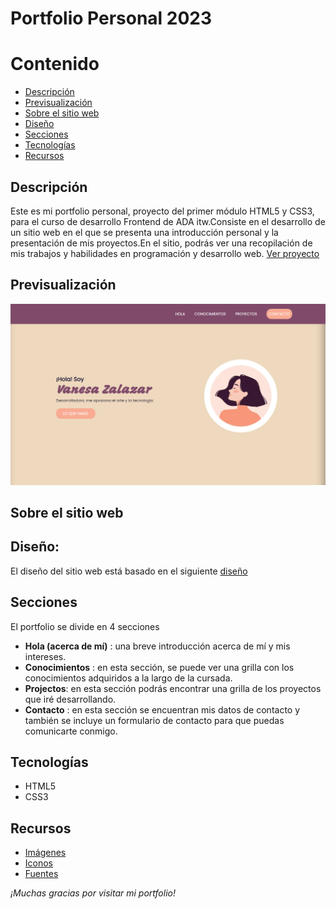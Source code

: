 # Portfolio Personal 2023

# Contenido
- [Descripción](#descripción)
- [Previsualización](#previsualización)
- [Sobre el sitio web](#sobre-el-sitio-web) 
- [Diseño](#diseño)
- [Secciones](#secciones)
- [Tecnologías ](#tecnologías)
- [Recursos](#recursos)

## Descripción 
Este es mi portfolio personal, proyecto del primer módulo HTML5 y CSS3, para el curso de desarrollo Frontend de ADA itw.Consiste en el desarrollo de un sitio web en el que se presenta una introducción personal y la presentación de mis proyectos.En el sitio, podrás ver una recopilación de mis trabajos y habilidades en programación y desarrollo web.
[Ver proyecto](https://vanesa-zalazar-portfolio.vercel.app/)

## Previsualización 

![Texto alternativo](images/mi-portfolio.jpg)

## Sobre el sitio web

## Diseño:
El diseño del sitio web está basado en el siguiente [diseño](https://frontend-proyecto-portfolio.adaitw.org/)

## Secciones
El portfolio se divide en 4 secciones 
- **Hola (acerca de mí)** : una breve introducción acerca de mí y mis intereses.
- **Conocimientos** : en esta sección, se puede ver una grilla con los conocimientos adquiridos a la largo de la cursada.
- **Projectos**: en esta sección podrás encontrar una grilla de los proyectos que iré desarrollando.
- **Contacto** : en esta sección se encuentran mis datos de contacto y también se incluye un formulario de contacto para que puedas comunicarte conmigo.

## Tecnologías
- HTML5
- CSS3

## Recursos
- [Imágenes](https://undraw.co/illustrations)
- [Iconos](https://fontawesome.com/)
- [Fuentes](https://fonts.google.com/)

_¡Muchas gracias por visitar mi portfolio!_



